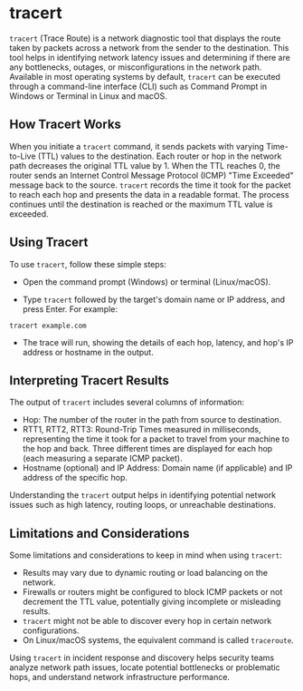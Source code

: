# tracert

`tracert` (Trace Route) is a network diagnostic tool that displays the route taken by packets across a network from the sender to the destination. This tool helps in identifying network latency issues and determining if there are any bottlenecks, outages, or misconfigurations in the network path. Available in most operating systems by default, `tracert` can be executed through a command-line interface (CLI) such as Command Prompt in Windows or Terminal in Linux and macOS.

## How Tracert Works

When you initiate a `tracert` command, it sends packets with varying Time-to-Live (TTL) values to the destination. Each router or hop in the network path decreases the original TTL value by 1. When the TTL reaches 0, the router sends an Internet Control Message Protocol (ICMP) "Time Exceeded" message back to the source. `tracert` records the time it took for the packet to reach each hop and presents the data in a readable format. The process continues until the destination is reached or the maximum TTL value is exceeded.

## Using Tracert

To use `tracert`, follow these simple steps:

- Open the command prompt (Windows) or terminal (Linux/macOS).

- Type `tracert` followed by the target's domain name or IP address, and press Enter. For example:
```
tracert example.com
```
- The trace will run, showing the details of each hop, latency, and hop's IP address or hostname in the output.

## Interpreting Tracert Results

The output of `tracert` includes several columns of information:

- Hop: The number of the router in the path from source to destination.
- RTT1, RTT2, RTT3: Round-Trip Times measured in milliseconds, representing the time it took for a packet to travel from your machine to the hop and back. Three different times are displayed for each hop (each measuring a separate ICMP packet).
- Hostname (optional) and IP Address: Domain name (if applicable) and IP address of the specific hop.

Understanding the `tracert` output helps in identifying potential network issues such as high latency, routing loops, or unreachable destinations.

## Limitations and Considerations

Some limitations and considerations to keep in mind when using `tracert`:

- Results may vary due to dynamic routing or load balancing on the network.
- Firewalls or routers might be configured to block ICMP packets or not decrement the TTL value, potentially giving incomplete or misleading results.
- `tracert` might not be able to discover every hop in certain network configurations.
- On Linux/macOS systems, the equivalent command is called `traceroute`.

Using `tracert` in incident response and discovery helps security teams analyze network path issues, locate potential bottlenecks or problematic hops, and understand network infrastructure performance.